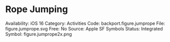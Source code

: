 # Rope Jumping

Availability: iOS 16
Category: Activities
Code: backport.figure.jumprope
File: figure.jumprope.svg
Free: No
Source: Apple SF Symbols
Status: Integrated
Symbol: figure.jumprope2x.png
